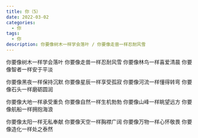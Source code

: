 ```yaml
---
title: 你（5）
date: 2022-03-02
categories:
  - 你
tags:
  - 你
description: 你要像树木一样学会落叶 / 你要像走兽一样忍耐风雪
---
```


你要像树木一样学会落叶
你要像走兽一样忍耐风雪
你要像林鸟一样喜爱清晨
你要像智者一样安于平淡

你要像黑夜一样保持沉默
你要像星辰一样享受孤寂
你要像河流一样懂得转弯
你要像石头一样磨砺圆润

你要像大地一样承受重负
你要像自然一样生机勃勃
你要像山峰一样眺望远方
你要像航船一样拥抱海浪

你要像太阳一样无私奉献
你要像天空一样胸襟广阔
你要像万物一样心怀敬畏
你要像造化一样处之泰然
